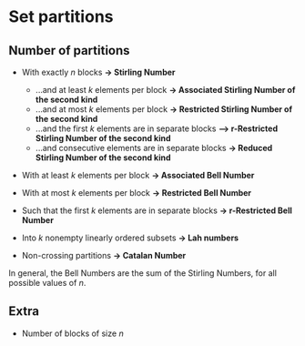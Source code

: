 # Set partitions

## Number of partitions

- With exactly $n$ blocks **-> Stirling Number**
    - ...and at least $k$ elements per block **-> Associated Stirling Number of the second kind**
    - ...and at most $k$ elements per block **-> Restricted Stirling  Number of the second kind**
    - ...and the first $k$ elements are in separate blocks **--> r-Restricted Stirling Number of the second kind**
    - ...and consecutive elements are in separate blocks **-> Reduced Stirling Number of the second kind**

- With at least $k$ elements per block **-> Associated Bell Number**
- With at most $k$ elements per block **-> Restricted Bell Number**
- Such that the first $k$ elements are in separate blocks **-> r-Restricted Bell Number**

- Into $k$ nonempty linearly ordered subsets **-> Lah numbers**

- Non-crossing partitions **-> Catalan Number**



In general, the Bell Numbers are the sum of the Stirling Numbers, for all possible values of $n$.

## Extra
- Number of blocks of size $n$
